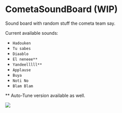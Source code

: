 # CometaSoundBoard (WIP)
Sound board with random stuff the cometa team say.



Current available sounds:
- ```Hadouken```
- ```Tu sabes```
- ```Diaablo```
- ```El neneee**```
- ```Yandeelllll**```
- ```Applause```
- ```Buya```
- ```Noti No```
- ```Blam Blam```

** Auto-Tune version available as well.

![](http://media1.giphy.com/media/E1nBGAHynMeCA/giphy.gif)
